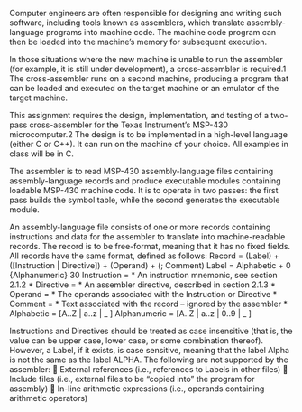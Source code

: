 Computer engineers are often responsible for designing and writing such software, including tools known as assemblers, which translate assembly-language programs into machine code. The machine code program can then be loaded into the machine’s memory for subsequent execution.

In those situations where the new machine is unable to run the assembler (for example, it is still under development), a cross-assembler is required.1 The cross-assembler runs on a second machine, producing a program that can be loaded and executed on the target machine or an emulator of the target machine.

This assignment requires the design, implementation, and testing of a two-pass cross-assembler for the Texas Instrument’s MSP-430 microcomputer.2 The design is to be implemented in a high-level language (either C or C++). It can run on the machine of your choice. All examples in class will be in C.

The assembler is to read MSP-430 assembly-language files containing assembly-language records and produce executable modules containing loadable MSP-430 machine code. It is to operate in two passes: the first pass builds the symbol table, while the second generates the executable module.

An assembly-language file consists of one or more records containing instructions and data for the assembler to translate into machine-readable records. The record is to be free-format, meaning that it has no fixed fields. All records have the same format, defined as follows:
Record = (Label) + ([Instruction | Directive]) + (Operand) + (; Comment)
Label = Alphabetic + 0 {Alphanumeric} 30
Instruction = * An instruction mnemonic, see section 2.1.2 *
Directive = * An assembler directive, described in section 2.1.3 *
Operand = * The operands associated with the Instruction or Directive *
Comment = * Text associated with the record – ignored by the assembler *
Alphabetic = [A..Z | a..z | _ ]
Alphanumeric = [A..Z | a..z | 0..9 | _ ]

Instructions and Directives should be treated as case insensitive (that is, the value can be upper case, lower case, or some combination thereof). However, a Label, if it exists, is case sensitive, meaning that the label Alpha is not the same as the label ALPHA.
The following are not supported by the assembler:
 External references (i.e., references to Labels in other files)
 Include files (i.e., external files to be “copied into” the program for assembly)
 In-line arithmetic expressions (i.e., operands containing arithmetic operators)

